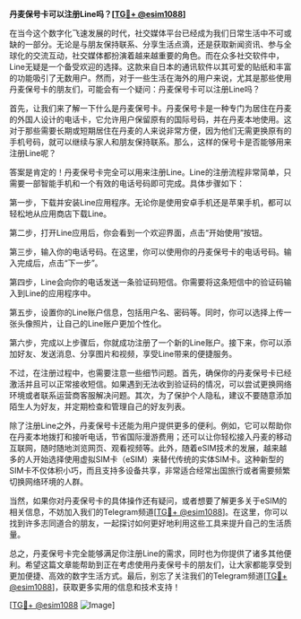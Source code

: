 **丹麦保号卡可以注册Line吗？[[TG💪+ @esim1088](https://t.me/s/esim1088)]**

在当今这个数字化飞速发展的时代，社交媒体平台已经成为我们日常生活中不可或缺的一部分。无论是与朋友保持联系、分享生活点滴，还是获取新闻资讯、参与全球化的交流互动，社交媒体都扮演着越来越重要的角色。而在众多社交软件中，Line无疑是一个备受欢迎的选择。这款来自日本的通讯软件以其可爱的贴纸和丰富的功能吸引了无数用户。然而，对于一些生活在海外的用户来说，尤其是那些使用丹麦保号卡的朋友们，可能会有一个疑问：丹麦保号卡可以注册Line吗？

首先，让我们来了解一下什么是丹麦保号卡。丹麦保号卡是一种专门为居住在丹麦的外国人设计的电话卡，它允许用户保留原有的国际号码，并在丹麦本地使用。这对于那些需要长期或短期居住在丹麦的人来说非常方便，因为他们无需更换原有的手机号码，就可以继续与家人和朋友保持联系。那么，这样的保号卡是否能够用来注册Line呢？

答案是肯定的！丹麦保号卡完全可以用来注册Line。Line的注册流程非常简单，只需要一部智能手机和一个有效的电话号码即可完成。具体步骤如下：

第一步，下载并安装Line应用程序。无论你是使用安卓手机还是苹果手机，都可以轻松地从应用商店下载Line。

第二步，打开Line应用后，你会看到一个欢迎界面，点击“开始使用”按钮。

第三步，输入你的电话号码。在这里，你可以使用你的丹麦保号卡的电话号码。输入完成后，点击“下一步”。

第四步，Line会向你的电话发送一条验证码短信。你需要将这条短信中的验证码输入到Line的应用程序中。

第五步，设置你的Line账户信息，包括用户名、密码等。同时，你可以选择上传一张头像照片，让自己的Line账户更加个性化。

第六步，完成以上步骤后，你就成功注册了一个新的Line账户。接下来，你可以添加好友、发送消息、分享图片和视频，享受Line带来的便捷服务。

不过，在注册过程中，也需要注意一些细节问题。首先，确保你的丹麦保号卡已经激活并且可以正常接收短信。如果遇到无法收到验证码的情况，可以尝试更换网络环境或者联系运营商客服解决问题。其次，为了保护个人隐私，建议不要随意添加陌生人为好友，并定期检查和管理自己的好友列表。

除了注册Line之外，丹麦保号卡还能为用户提供更多的便利。例如，它可以帮助你在丹麦本地拨打和接听电话，节省国际漫游费用；还可以让你轻松接入丹麦的移动互联网，随时随地浏览网页、观看视频等。此外，随着eSIM技术的发展，越来越多的人开始选择使用虚拟SIM卡（eSIM）来替代传统的实体SIM卡。这种新型的SIM卡不仅体积小巧，而且支持多设备共享，非常适合经常出国旅行或者需要频繁切换网络环境的人群。

当然，如果你对丹麦保号卡的具体操作还有疑问，或者想要了解更多关于eSIM的相关信息，不妨加入我们的Telegram频道[[TG💪+ @esim1088](https://t.me/s/esim1088)]。在这里，你可以找到许多志同道合的朋友，一起探讨如何更好地利用这些工具来提升自己的生活质量。

总之，丹麦保号卡完全能够满足你注册Line的需求，同时也为你提供了诸多其他便利。希望这篇文章能帮助到正在考虑使用丹麦保号卡的朋友们，让大家都能享受到更加便捷、高效的数字生活方式。最后，别忘了关注我们的Telegram频道[[TG💪+ @esim1088](https://t.me/s/esim1088)]，获取更多实用的信息和技术支持！

[[TG💪+ @esim1088](https://t.me/s/esim1088) ![Image](https://i.postimg.cc/4NQfJmqS/Snipaste-2025-05-13-00-14-12.png)]